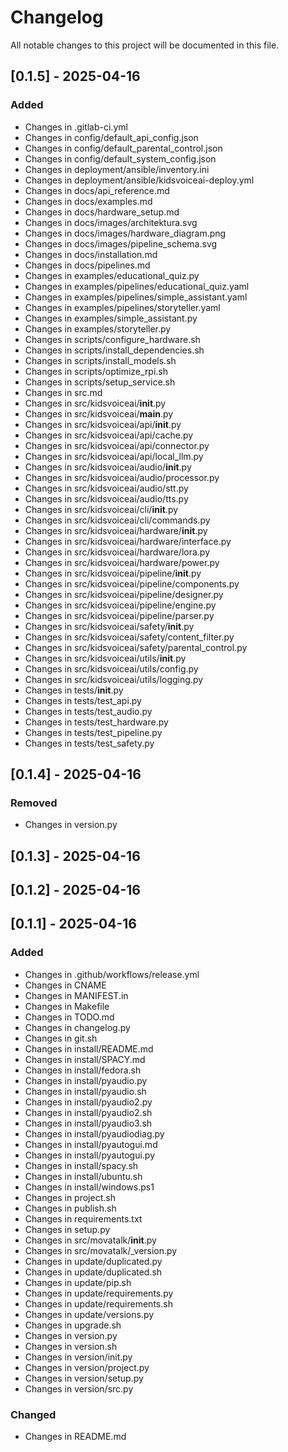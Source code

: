 # Changelog

All notable changes to this project will be documented in this file.

## [0.1.5] - 2025-04-16

### Added
- Changes in .gitlab-ci.yml
- Changes in config/default_api_config.json
- Changes in config/default_parental_control.json
- Changes in config/default_system_config.json
- Changes in deployment/ansible/inventory.ini
- Changes in deployment/ansible/kidsvoiceai-deploy.yml
- Changes in docs/api_reference.md
- Changes in docs/examples.md
- Changes in docs/hardware_setup.md
- Changes in docs/images/architektura.svg
- Changes in docs/images/hardware_diagram.png
- Changes in docs/images/pipeline_schema.svg
- Changes in docs/installation.md
- Changes in docs/pipelines.md
- Changes in examples/educational_quiz.py
- Changes in examples/pipelines/educational_quiz.yaml
- Changes in examples/pipelines/simple_assistant.yaml
- Changes in examples/pipelines/storyteller.yaml
- Changes in examples/simple_assistant.py
- Changes in examples/storyteller.py
- Changes in scripts/configure_hardware.sh
- Changes in scripts/install_dependencies.sh
- Changes in scripts/install_models.sh
- Changes in scripts/optimize_rpi.sh
- Changes in scripts/setup_service.sh
- Changes in src.md
- Changes in src/kidsvoiceai/__init__.py
- Changes in src/kidsvoiceai/__main__.py
- Changes in src/kidsvoiceai/api/__init__.py
- Changes in src/kidsvoiceai/api/cache.py
- Changes in src/kidsvoiceai/api/connector.py
- Changes in src/kidsvoiceai/api/local_llm.py
- Changes in src/kidsvoiceai/audio/__init__.py
- Changes in src/kidsvoiceai/audio/processor.py
- Changes in src/kidsvoiceai/audio/stt.py
- Changes in src/kidsvoiceai/audio/tts.py
- Changes in src/kidsvoiceai/cli/__init__.py
- Changes in src/kidsvoiceai/cli/commands.py
- Changes in src/kidsvoiceai/hardware/__init__.py
- Changes in src/kidsvoiceai/hardware/interface.py
- Changes in src/kidsvoiceai/hardware/lora.py
- Changes in src/kidsvoiceai/hardware/power.py
- Changes in src/kidsvoiceai/pipeline/__init__.py
- Changes in src/kidsvoiceai/pipeline/components.py
- Changes in src/kidsvoiceai/pipeline/designer.py
- Changes in src/kidsvoiceai/pipeline/engine.py
- Changes in src/kidsvoiceai/pipeline/parser.py
- Changes in src/kidsvoiceai/safety/__init__.py
- Changes in src/kidsvoiceai/safety/content_filter.py
- Changes in src/kidsvoiceai/safety/parental_control.py
- Changes in src/kidsvoiceai/utils/__init__.py
- Changes in src/kidsvoiceai/utils/config.py
- Changes in src/kidsvoiceai/utils/logging.py
- Changes in tests/__init__.py
- Changes in tests/test_api.py
- Changes in tests/test_audio.py
- Changes in tests/test_hardware.py
- Changes in tests/test_pipeline.py
- Changes in tests/test_safety.py

## [0.1.4] - 2025-04-16

### Removed
- Changes in version.py

## [0.1.3] - 2025-04-16

## [0.1.2] - 2025-04-16

## [0.1.1] - 2025-04-16

### Added
- Changes in .github/workflows/release.yml
- Changes in CNAME
- Changes in MANIFEST.in
- Changes in Makefile
- Changes in TODO.md
- Changes in changelog.py
- Changes in git.sh
- Changes in install/README.md
- Changes in install/SPACY.md
- Changes in install/fedora.sh
- Changes in install/pyaudio.py
- Changes in install/pyaudio.sh
- Changes in install/pyaudio2.py
- Changes in install/pyaudio2.sh
- Changes in install/pyaudio3.sh
- Changes in install/pyaudiodiag.py
- Changes in install/pyautogui.md
- Changes in install/pyautogui.py
- Changes in install/spacy.sh
- Changes in install/ubuntu.sh
- Changes in install/windows.ps1
- Changes in project.sh
- Changes in publish.sh
- Changes in requirements.txt
- Changes in setup.py
- Changes in src/movatalk/__init__.py
- Changes in src/movatalk/_version.py
- Changes in update/duplicated.py
- Changes in update/duplicated.sh
- Changes in update/pip.sh
- Changes in update/requirements.py
- Changes in update/requirements.sh
- Changes in update/versions.py
- Changes in upgrade.sh
- Changes in version.py
- Changes in version.sh
- Changes in version/init.py
- Changes in version/project.py
- Changes in version/setup.py
- Changes in version/src.py

### Changed
- Changes in README.md

